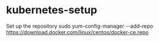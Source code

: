 # kubernetes-setup


Set up the repository
 sudo yum-config-manager --add-repo https://download.docker.com/linux/centos/docker-ce.repo
